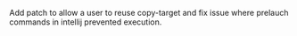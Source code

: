 Add patch to allow a user to reuse copy-target and fix issue where prelauch commands in intellij prevented execution.
